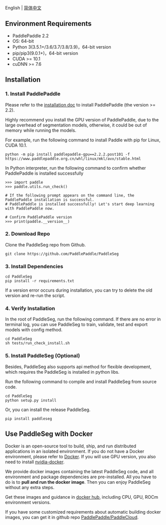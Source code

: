 English | [简体中文](install_cn.md)


## Environment Requirements

- PaddlePaddle 2.2
- OS: 64-bit
- Python 3(3.5.1+/3.6/3.7/3.8/3.9)，64-bit version
- pip/pip3(9.0.1+)，64-bit version
- CUDA >= 10.1
- cuDNN >= 7.6

## Installation

### 1. Install PaddlePaddle

Please refer to the [installation doc](https://www.paddlepaddle.org.cn/documentation/docs/en/install/index_en.html) to install PaddlePaddle (the version >= 2.2).

Highly recommend you install the GPU version of PaddlePaddle, due to the large overhead of segmentation models, otherwise, it could be out of memory while running the models.

For example, run the following command to install Paddle with pip for Linux, CUDA 10.1.

```
python -m pip install paddlepaddle-gpu==2.2.2.post101 -f https://www.paddlepaddle.org.cn/whl/linux/mkl/avx/stable.html
```


In Python interpreter, run the following command to confirm whether PaddlePaddle is installed successfully

```
>>> import paddle
>>> paddle.utils.run_check()

# If the following prompt appears on the command line, the PaddlePaddle installation is successful.
# PaddlePaddle is installed successfully! Let's start deep learning with PaddlePaddle now.

# Confirm PaddlePaddle version
>>> print(paddle.__version__)

```

### 2. Download Repo

Clone the PaddleSeg repo from Github.

```
git clone https://github.com/PaddlePaddle/PaddleSeg
```

### 3. Install Dependencies

```
cd PaddleSeg
pip install -r requirements.txt
```

If a version error occurs during installation, you can try to delete the old version and re-run the script.
### 4. Verify Installation

In the root of PaddleSeg, run the following command. If there are no error in terminal log, you can use PaddleSeg to train, validate, test and export models with config method.

```
cd PaddleSeg
sh tests/run_check_install.sh
```

### 5. Install PaddleSeg (Optional)

Besides, PaddleSeg also supports api method for flexible development, which requires the PaddleSeg is installed in python libs.

Run the following command to compile and install PaddleSeg from source code.

```
cd PaddleSeg
python setup.py install
```

Or, you can install the release PaddleSeg.
```
pip install paddleseg
```

## Use PaddleSeg with Docker

Docker is an open-source tool to build, ship, and run distributed applications in an isolated environment. If you  do not have a Docker environment, please refer to [Docker](https://www.docker.com/). If you will use GPU version, you also need to install [nvidia-docker](https://github.com/NVIDIA/nvidia-docker).

We provide docker images containing the latest PaddleSeg code, and all environment and package dependencies are pre-installed. All you have to do is to **pull and run the docker image**. Then you can enjoy PaddleSeg without any extra steps.

Get these images and guidance in [docker hub](https://hub.docker.com/repository/docker/paddlecloud/paddleseg), including CPU, GPU, ROCm environment versions. 

If you have some customized requirements about automatic building docker images, you can get it in github repo [PaddlePaddle/PaddleCloud](https://github.com/PaddlePaddle/PaddleCloud/tree/main/tekton).
